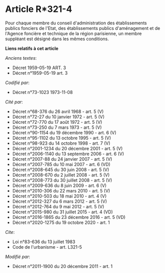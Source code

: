 # Article R*321-4

Pour chaque membre du conseil d'administration des établissements publics fonciers de l'Etat, des établissements publics
d'aménagement et de l'Agence foncière et technique de la région parisienne, un membre suppléant est désigné dans les mêmes
conditions.

**Liens relatifs à cet article**

_Anciens textes_:

  - Décret  1959-05-19 ART. 3
  - Décret n°1959-05-19 art. 3

_Codifié par_:

  - Décret n°73-1023 1973-11-08

_Cité par_:

  - Décret n°68-376 du 26 avril 1968 - art. 5 (V)
  - Décret n°72-27 du 10 janvier 1972 - art. 5 (V)
  - Décret n°72-770 du 17 août 1972 - art. 5 (V)
  - Décret n°73-250 du 7 mars 1973 - art. 5 (V)
  - Décret n°90-1154 du 19 décembre 1990 - art. 6 (V)
  - Décret n°95-1102 du 13 octobre 1995 - art. 5 (V)
  - Décret n°98-923 du 14 octobre 1998 - art. 7 (V)
  - Décret n°2001-1234 du 20 décembre 2001 - art. 5 (V)
  - Décret n°2006-1140 du 13 septembre 2006 - art. 6 (V)
  - Décret n°2007-88 du 24 janvier 2007 - art. 5 (V)
  - Décret n°2007-785 du 10 mai 2007 - art. 6 (VD)
  - Décret n°2008-645 du 30 juin 2008 - art. 5 (V)
  - Décret n°2008-670 du 2 juillet 2008 - art. 5 (V)
  - Décret n°2008-773 du 30 juillet 2008 - art. 5 (V)
  - Décret n°2009-636 du 8 juin 2009 - art. 6 (V)
  - Décret n°2010-306 du 22 mars 2010 - art. 5 (V)
  - Décret n°2010-503 du 18 mai 2010 - art. 4 (V)
  - Décret n°2012-327  du 6 mars 2012 - art. 5 (V)
  - Décret n°2012-764 du 9 mai 2012 - art. 5 (V)
  - Décret n°2015-980 du 31 juillet 2015 - art. 4 (VD)
  - Décret n°2016-1865 du 23 décembre 2016 - art. 5 (VD)
  - Décret n°2020-1275 du 19 octobre 2020 - art. 1

_Cite_:

  - Loi n°83-636 du 13 juillet 1983
  - Code de l'urbanisme - art. L321-5

_Modifié par_:

  - Décret n°2011-1900 du 20 décembre 2011 - art. 1
